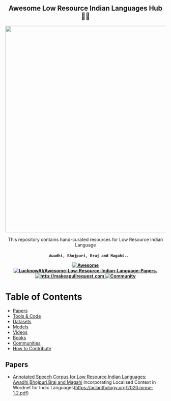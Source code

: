 <h2 align="center">Awesome Low Resource Indian Languages Hub 🧙‍♂️ </h2>

<p align="center">
  <img width="650" src="https://raw.githubusercontent.com/LucknowAI/Awesome-Low-Resource-Indian-Language/main/assets/lang.jpg">
</p>

<p align="center">
  <p align="center"> This repository contains hand-curated resources for Low Resource Indian Language

</p>
 <h4 align="center">
  
  ```
     Awadhi, Bhojpuri, Braj and Magahi..
  ```
  
  <a href="https://awesome.re">
    <img src="https://awesome.re/badge.svg" alt="Awesome" />
  </a>
  <a href="https://github.com/LucknowAI/Awesome-Low-Resource-Indian-Language-Papers/blob/main/LICENSE">
    <img src="https://img.shields.io/badge/License-Apache_2.0-blue.svg" alt="LucknowAI/Awesome-Low-Resource-Indian-Language-Papers." />
  </a>
  <a href="http://makeapullrequest.com">
    <img src="https://img.shields.io/badge/PRs-welcome-brightgreen.svg?style=flat-square" alt="http://makeapullrequest.com" />
  </a>
  <a href="https://discord.gg/N9gyqcS8">
    <img src="https://img.shields.io/badge/Discord-Community-orange" alt="Community" />
  </a>
</h4>


# Table of Contents

- [Papers](#papers)
- [Tools & Code](#tools--code)
- [Datasets](#datasets)
- [Models](#models)
- [Videos](#videos)
- [Books](#books)
- [Communities](#communities)
- [How to Contribute](#how-to-contribute)


## Papers
- [Annotated Speech Corpus for Low Resource Indian Languages:
Awadhi,Bhojpuri,Braj and Magahi](https://s4sg-workshop.github.io/assets/papers/1.1.pdf)
Incorporating Localised Context in Wordnet for Indic Languages(https://aclanthology.org/2020.mmw-1.2.pdf)

